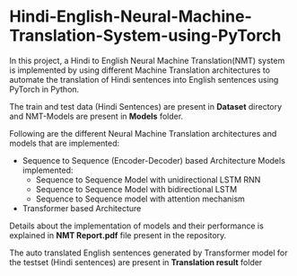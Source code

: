 # Hindi-English-Neural-Machine-Translation-System-using-PyTorch

In this project, a Hindi to English Neural Machine Translation(NMT) system is implemented by using different Machine Translation architectures to automate the translation of Hindi sentences into English sentences using PyTorch in Python.

The train and test data (Hindi Sentences) are present in **Dataset** directory and NMT-Models are present in **Models** folder.

Following are the different Neural Machine Translation architectures and models that are implemented:
* Sequence to Sequence (Encoder-Decoder) based Architecture
  Models implemented:
  * Sequence to Sequence Model with unidirectional LSTM RNN
  * Sequence to Sequence Model with bidirectional LSTM
  * Sequence to Sequence model with attention mechanism
* Transformer based Architecture

Details about the implementation of models and their performance is explained in **NMT Report.pdf** file present in the repository.

The auto translated English sentences generated by Transformer model for the testset (Hindi sentences) are present in **Translation result** folder



